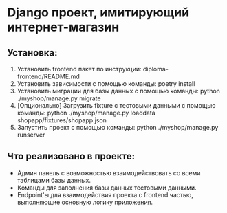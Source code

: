 # Django проект, имитирующий интернет-магазин
## Установка:
1. Установить frontend пакет по инструкции: diploma-frontend/README.md
2. Установить зависимости с помощью команды: poetry install
3. Установить миграции для базы данных с помощью команды: python ./myshop/manage.py migrate
4. [Опционально] Загрузить fixture с тестовыми данными с помощью команды: python ./myshop/manage.py loaddata shopapp/fixtures/shopapp.json
5. Запустить проект с помощью команды: python ./myshop/manage.py runserver
## Что реализовано в проекте:
- Админ панель с возможностью взаимодействовать со всеми таблицами базы данных.
- Команды для заполнения базы данных тестовыми данными.
- Endpoint'ы для взаимодействия проекта с frontend частью, выполняющие основную логику приложения.
